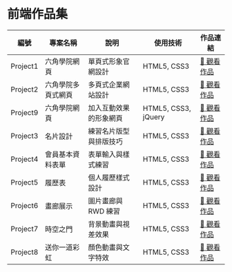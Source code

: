 # 前端作品集

| 編號 | 專案名稱 | 說明 | 使用技術 | 作品連結 |
|------|--------------------|----------------------|------------------------|----------|
| Project1 | 六角學院網頁       | 單頁式形象官網設計     | HTML5, CSS3            | [🔗 觀看作品](https://williamhsieh615.github.io/Front-end/HTML%20and%20CSS/Project1/index.html) |
| Project2 | 六角學院多頁式網頁 | 多頁式企業網站設計     | HTML5, CSS3            | [🔗 觀看作品](https://williamhsieh615.github.io/Front-end/HTML%20and%20CSS/Project2/index.html) |
| Project9 | 六角學院網頁 | 加入互動效果的形象網頁 | HTML5, CSS3, jQuery    | [🔗 觀看作品](https://williamhsieh615.github.io/Front-end/HTML%20and%20CSS%20and%20jQuery/Project1/index.html) |
| Project3 | 名片設計           | 練習名片版型與排版技巧 | HTML5, CSS3            | [🔗 觀看作品](https://williamhsieh615.github.io/Front-end/HTML%20and%20CSS/Project3/index.html) |
| Project4 | 會員基本資料表單   | 表單輸入與樣式練習     | HTML5, CSS3            | [🔗 觀看作品](https://williamhsieh615.github.io/Front-end/HTML%20and%20CSS/Project4/index.html) |
| Project5 | 履歷表             | 個人履歷樣式設計       | HTML5, CSS3            | [🔗 觀看作品](https://williamhsieh615.github.io/Front-end/HTML%20and%20CSS/Project5/index.html) |
| Project6 | 畫廊展示           | 圖片畫廊與 RWD 練習    | HTML5, CSS3            | [🔗 觀看作品](https://williamhsieh615.github.io/Front-end/HTML%20and%20CSS/Project6/index.html) |
| Project7 | 時空之門           | 背景動畫與視差效果     | HTML5, CSS3            | [🔗 觀看作品](https://williamhsieh615.github.io/Front-end/HTML%20and%20CSS/Project7/index.html) |
| Project8 | 送你一道彩虹       | 顏色動畫與文字特效     | HTML5, CSS3            | [🔗 觀看作品](https://williamhsieh615.github.io/Front-end/HTML%20and%20CSS/Project8/index.html) |





